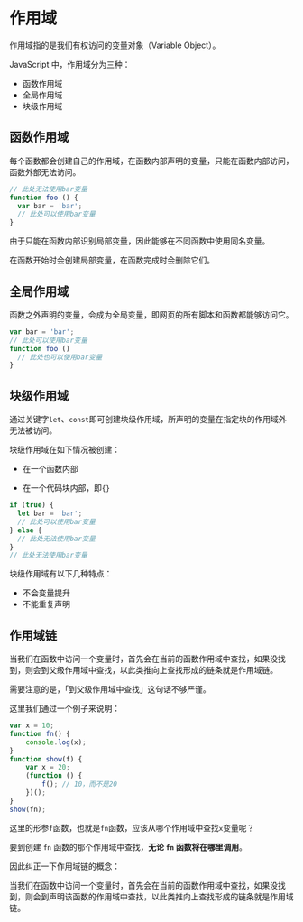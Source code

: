 # 作用域

作用域指的是我们有权访问的变量对象（Variable Object）。

JavaScript 中，作用域分为三种：

- 函数作用域
- 全局作用域
- 块级作用域

## 函数作用域

每个函数都会创建自己的作用域，在函数内部声明的变量，只能在函数内部访问，函数外部无法访问。

```js
// 此处无法使用bar变量
function foo () {
  var bar = 'bar';
  // 此处可以使用bar变量
}
```

由于只能在函数内部识别局部变量，因此能够在不同函数中使用同名变量。

在函数开始时会创建局部变量，在函数完成时会删除它们。

## 全局作用域

函数之外声明的变量，会成为全局变量，即网页的所有脚本和函数都能够访问它。

```js
var bar = 'bar';
// 此处可以使用bar变量
function foo () 
  // 此处也可以使用bar变量
}
```

## 块级作用域

通过关键字`let`、`const`即可创建块级作用域，所声明的变量在指定块的作用域外无法被访问。

块级作用域在如下情况被创建：

- 在一个函数内部

- 在一个代码块内部，即`{}`

```js
if (true) {
  let bar = 'bar';
  // 此处可以使用bar变量
} else {
  // 此处无法使用bar变量
}
// 此处无法使用bar变量
```

块级作用域有以下几种特点：

- 不会变量提升
- 不能重复声明

## 作用域链

当我们在函数中访问一个变量时，首先会在当前的函数作用域中查找，如果没找到，则会到父级作用域中查找，以此类推向上查找形成的链条就是作用域链。

需要注意的是，「到父级作用域中查找」这句话不够严谨。

这里我们通过一个例子来说明：

```js
var x = 10;
function fn() {
    console.log(x);
}
function show(f) {
    var x = 20;
    (function () {
        f(); // 10，而不是20
    })();
}
show(fn);
```

这里的形参`f`函数，也就是`fn`函数，应该从哪个作用域中查找`x`变量呢？

要到创建 `fn` 函数的那个作用域中查找，**无论 `fn` 函数将在哪里调用**。

因此纠正一下作用域链的概念：

当我们在函数中访问一个变量时，首先会在当前的函数作用域中查找，如果没找到，则会到声明该函数的作用域中查找，以此类推向上查找形成的链条就是作用域链。

<Vssue 
    :options="{ labels: [$page.relativePath.split('/')[0]] }" 
    :title="$page.relativePath.split('/')[1]" 
/>